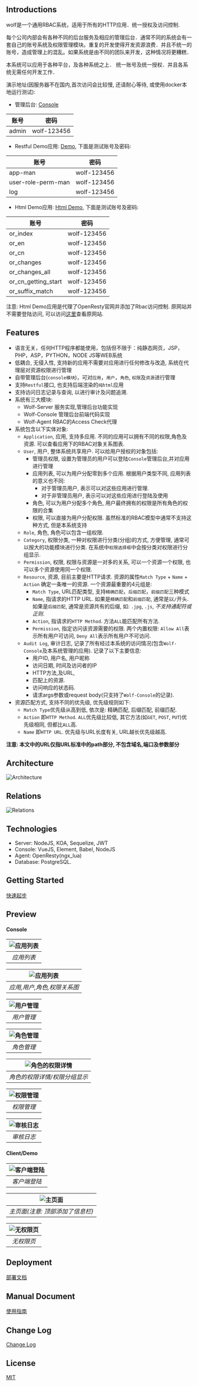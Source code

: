 ## Introductions

wolf是一个通用RBAC系统，适用于所有的HTTP应用．统一授权及访问控制.


每个公司内部会有各种不同的后台服务及相应的管理后台．通常不同的系统会有一套自己的账号系统及权限管理模块。重复的开发使得开发资源浪费．并且不统一的账号，造成管理上的混乱。如果系统是由不同的团队来开发，这种情况将更糟糕．

本系统可以应用于各种平台，及各种系统之上． 统一账号及统一授权．并且各系统无需任何开发工作．

演示地址(因服务器不在国内,首次访问会比较慢, 还请耐心等待, 或使用docker本地运行测试):

* 管理后台: [Console](http://console.igeeky.ml/)

| 账号  | 密码        |
| ----- | ----------- |
| admin | wolf-123456 |

* Restful Demo应用: [Demo](http://demo.igeeky.ml/), 下面是测试账号及密码:

| 账号               | 密码        |
| ------------------ | ----------- |
| app-man            | wolf-123456 |
| user-role-perm-man | wolf-123456 |
| log                | wolf-123456 |

* Html Demo应用: [Html Demo](http://demo-or.igeeky.ml/), 下面是测试账号及密码:

| 账号                | 密码        |
| ------------------- | ----------- |
| or_index            | wolf-123456 |
| or_en               | wolf-123456 |
| or_cn               | wolf-123456 |
| or_changes          | wolf-123456 |
| or_changes_all      | wolf-123456 |
| or_cn_getting_start | wolf-123456 |
| or_suffix_match     | wolf-123456 |

注意: Html Demo应用是代理了OpenResty官网并添加了Rbac访问控制. 原网站并不需要登陆访问, 可以访问[这里](https://openresty.org)查看原网站.



## Features



* 语言无关，任何HTTP程序都能使用，包括但不限于：纯静态网页，JSP，PHP，ASP，PYTHON，NODE JS等WEB系统
* 低耦合, 无侵入性, 支持新的应用不需要对应用进行任何修改与改造, 系统在代理层对资源权限进行管理
* 自带管理后台(`console模块`)，可对`应用`，`用户`，`角色`, `权限`及`资源`进行管理
* 支持`Restful`接口, 也支持后端渲染的`纯html`应用
* 支持访问日志记录与查询, 以进行审计及问题追溯.
* 系统有三大模块:
  * Wolf-Server 服务实现,管理后台功能实现
  * Wolf-Console 管理后台前端代码实现
  * Wolf-Agent RBAC的Access Check代理
* 系统包含以下实体对象:
  * `Application`, 应用, 支持多应用. 不同的应用可以拥有不同的权限,角色及资源. 可以查看应用下的RBAC对象关系图表.
  * `User`, 用户, 整体系统共享用户. 可以给用户授权的对象包括:
    * 管理员权限, 设置为管理员的用户可以登陆`Console`管理后台,并对应用进行管理
    * 应用列表, 可以为用户分配零到多个应用. 根据用户类型不同, 应用列表的意义也不同: 
      * 对于管理员用户, 表示可以对这些应用进行管理.
      * 对于非管理员用户, 表示可以对这些应用进行登陆及使用
    * 角色, 可以为用户分配多个角色, 用户最终拥有的权限是所有角色的权限的合集
    * 权限, 可以直接为用户分配权限. 虽然标准的RBAC模型中通常不支持这种方式, 但是本系统支持
  * `Role`, 角色, 角色可以包含一组权限.
  * `Category`, 权限分类, 一种对权限进行分类(分组)的方式, 方便管理, 通常可以按大的功能模块进行分类. 在系统中`权限选择框`中会按分类对权限进行分组显示.
  * `Permission`, 权限, 权限与资源是一对多的关系, 可以一个资源一个权限, 也可以多个资源使用同一个权限.
  * `Resource`, 资源, 目前主要是HTTP请求. 资源的属性`Match Type` + `Name` + `Action` 确定一条唯一的资源. 一个资源最重要的4元组是:
    * `Match Type`, URL匹配类型, 支持`精确匹配`，`后缀匹配`，`前缀匹配`三种模式
    * `Name`, 指请求的HTTP URL. 如果是`精确匹配`和`前缀匹配`, 通常是以`/`开头. 如果是`后缀匹配`, 通常是资源共有的后缀, 如: `.jpg`, `.js`,  *不支持通配符或正则*.
    * `Action`, 指请求的`HTTP Method`.  方法`ALL`能匹配所有方法.
    * `Permission`, 指定访问该资源需要的权限. 两个内置权限: `Allow All`表示所有用户可访问, `Deny All`表示所有用户不可访问.
  * `Audit Log`, 审计日志, 记录了所有经过本系统的访问情况(包含`Wolf-Console`及本系统管理的应用). 记录了以下主要信息:
    * 用户ID, 用户名, 用户昵称
    * 访问日期, 时间及访问者的IP
    * HTTP方法,及URL,
    * 匹配上的资源.
    * 访问响应的状态码.
    * 请求args参数或request body(只支持了`Wolf-Console`的记录).
* 资源匹配方式, 支持不同的优先级, 优先级规则如下:
  * `Match Type`优先级从高到低, 依次是: 精确匹配, 后缀匹配, 前缀匹配.
  * `Action` 即`HTTP Method`.  `ALL`优先级比较低, 其它方法(如`GET`, `POST`, `PUT`)优先级相同, 但都比`ALL`高.
  * `Name` 即`HTTP URL`.  优先级与URL长度有关, URL越长优先级越高.

**注意: 本文中的URL仅指URL标准中的path部分, 不包含域名,端口及参数部分**

## Architecture

![Architecture](./docs/imgs/architecture.png)



## Relations

![Relations](./docs/imgs/data-model.png)


## Technologies

* Server: NodeJS, KOA, Sequelize, JWT
* Console: VueJS, Element, Babel, NodeJS
* Agent: OpenResty(ngx_lua)
* Database: PostgreSQL.





## Getting Started

[快速起步](./quick-start-with-docker/README-CN.md)



##  Preview

#### Console

| ![应用列表](./docs/imgs/screenshot/console/application.png) |
|:--:|
| *应用列表* |

| ![应用列表](./docs/imgs/screenshot/console/application-diagram.png) |
|:--:|
| *应用,用户,角色,权限关系图* |


| ![用户管理](./docs/imgs/screenshot/console/user.png) |
|:--:|
| *用户管理* |

| ![角色管理](./docs/imgs/screenshot/console/role.png) |
|:--:|
| *角色管理* |

| ![角色的权限详情](./docs/imgs/screenshot/console/permission-detail.png) |
|:--:|
| *角色的权限详情/权限分组显示* |

| ![权限管理](./docs/imgs/screenshot/console/permission.png) |
|:--:|
| *权限管理* |

| ![审核日志](./docs/imgs/screenshot/console/audit-log.png) |
|:--:|
| *审核日志* |



#### Client/Demo

| ![客户端登陆](./docs/imgs/screenshot/client/login.png) |
|:--:|
| *客户端登陆* |

| ![主页面](./docs/imgs/screenshot/client/main.png) |
|:--:|
| *主页面(注意: 顶部添加了信息栏)* |

| ![无权限页](./docs/imgs/screenshot/client/no-permission.png) |
|:--:|
| *无权限页* |



## Deployment

[部署文档](./docs/deploy.md)


## Manual Document

[使用指南](./docs/usage.md)


## Change Log

[Change Log](./ChangeLog.md)

## License

[MIT](./LICENSE)

